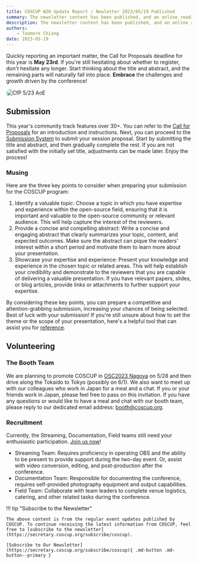 ```yaml
---
title: COSCUP W20 Update Report / Newletter 2023/05/19 Published
summary: The newsletter content has been published, and an online reading version.
description: The newsletter content has been published, and an online reading version.
authors:
    - Toomore Chiang
date: 2023-05-19
---
```


Quickly reporting an important matter, the Call for Proposals deadline for this year is **May 23rd**. If you're still hesitating about whether to register, don't hesitate any longer. Start thinking about the title and abstract, and the remaining parts will naturally fall into place. **Embrace** the challenges and growth driven by the conference!

<img src="https://volunteer.coscup.org/img/paper_230519_news_en.png" alt="CfP 5/23 AoE" title="CfP 5/23 AoE" style="border-radius:8px;border:#eeeeee 1px solid;">

## Submission

This year's community track features over 30+. You can refer to the [Call for Proposals](https://blog.coscup.org/2023/04/coscup-2023-coscup-2023-call-for.html) for an introduction and instructions. Next, you can proceed to the [Submission System](https://pretalx.coscup.org/coscup-2023/locale/set?locale=en&next=/coscup-2023/cfp%3F) to submit your session proposal. Start by submitting the title and abstract, and then gradually complete the rest. If you are not satisfied with the initially set title, adjustments can be made later. Enjoy the process!

### Musing

Here are the three key points to consider when preparing your submission for the COSCUP program:

1. Identify a valuable topic: Choose a topic in which you have expertise and experience within the open-source field, ensuring that it is important and valuable to the open-source community or relevant audience. This will help capture the interest of the reviewers.
2. Provide a concise and compelling abstract: Write a concise and engaging abstract that clearly summarizes your topic, content, and expected outcomes. Make sure the abstract can pique the readers' interest within a short period and motivate them to learn more about your presentation.
3. Showcase your expertise and experience: Present your knowledge and experience in the chosen topic or related areas. This will help establish your credibility and demonstrate to the reviewers that you are capable of delivering a valuable presentation. If you have relevant papers, slides, or blog articles, provide links or attachments to further support your expertise.

By considering these key points, you can prepare a competitive and attention-grabbing submission, increasing your chances of being selected. Best of luck with your submission! If you're still unsure about how to set the theme or the scope of your presentation, here's a helpful tool that can assist you for [reference](https://volunteer.coscup.org/schedule/2023).

## Volunteering

### The Booth Team

We are planning to promote COSCUP in [OSC2023 Nagoya](https://event.ospn.jp/osc2023-nagoya/exhibit) on 5/28 and then drive along the Tokaido to Tokyo (possibly on 6/1). We also want to meet up with our colleagues who work in Japan for a meal and a chat. If you or your friends work in Japan, please feel free to pass on this invitation. If you have any questions or would like to have a meal and chat with our booth team, please reply to our dedicated email address: [booth@coscup.org](mailto:booth@coscup.org).

### Recruitment

Currently, the Streaming, Documentation, Field teams still need your enthusiastic participation. [Join us now](https://volunteer.coscup.org/)!

- Streaming Team: Requires proficiency in operating OBS and the ability to be present to provide support during the two-day event. Or, assist with video conversion, editing, and post-production after the conference.
- Documentation Team: Responsible for documenting the conference, requires self-provided photography equipment and output capabilities.
- Field Team: Collaborate with team leaders to complete venue logistics, catering, and other related tasks during the conference.

!!! tip "Subscribe to the Newsletter"

    The above content is from the regular event updates published by COSCUP. To continue receiving the latest information from COSCUP, feel free to [subscribe to the newsletter](https://secretary.coscup.org/subscribe/coscup).

    [Subscribe to Our Newsletter](https://secretary.coscup.org/subscribe/coscup){ .md-button .md-button--primary }
